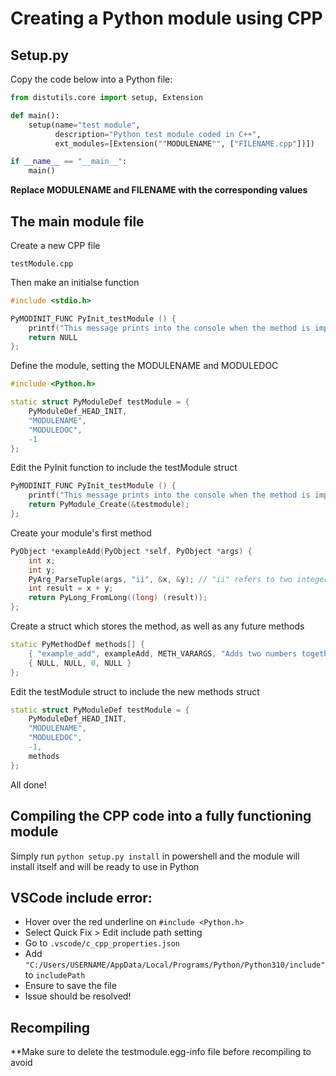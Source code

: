 # Creating a Python module using CPP

## Setup.py

Copy the code below into a Python file:
```python
from distutils.core import setup, Extension

def main():
    setup(name="test module",
          description="Python test module coded in C++",
          ext_modules=[Extension(""MODULENAME"", ["FILENAME.cpp"])])

if __name__ == "__main__":
    main()
```

**Replace MODULENAME and FILENAME with the corresponding values**

## The main module file

Create a new CPP file
```
testModule.cpp
```

Then make an initialse function
```c++
#include <stdio.h>

PyMODINIT_FUNC PyInit_testModule () {
    printf("This message prints into the console when the method is imported\n");
    return NULL
};
```

Define the module, setting the MODULENAME and MODULEDOC
```c++
#include <Python.h>

static struct PyModuleDef testModule = {
    PyModuleDef_HEAD_INIT,
    "MODULENAME",
    "MODULEDOC",
    -1
};
```

Edit the PyInit function to include the testModule struct
```c++
PyMODINIT_FUNC PyInit_testModule () {
    printf("This message prints into the console when the method is imported\n");
    return PyModule_Create(&testmodule);
};
```

Create your module's first method
```c++
PyObject *exampleAdd(PyObject *self, PyObject *args) {
    int x;
    int y;
    PyArg_ParseTuple(args, "ii", &x, &y); // "ii" refers to two integer arguments - more information can be found in Python docs
    int result = x + y;
    return PyLong_FromLong((long) (result));
};
```

Create a struct which stores the method, as well as any future methods
```c++
static PyMethodDef methods[] {
    { "example_add", exampleAdd, METH_VARARGS, "Adds two numbers together" },
    { NULL, NULL, 0, NULL }
};
```

Edit the testModule struct to include the new methods struct
```c++
static struct PyModuleDef testModule = {
    PyModuleDef_HEAD_INIT,
    "MODULENAME",
    "MODULEDOC",
    -1,
    methods
};
```

All done!

## Compiling the CPP code into a fully functioning module

Simply run `python setup.py install` in powershell and the module will install itself and will be ready to use in Python

## VSCode include error:

- Hover over the red underline on `#include <Python.h>`
- Select Quick Fix > Edit include path setting
- Go to `.vscode/c_cpp_properties.json`
- Add `"C:/Users/USERNAME/AppData/Local/Programs/Python/Python310/include"` to `includePath`
- Ensure to save the file
- Issue should be resolved!

## Recompiling

**Make sure to delete the testmodule.egg-info file before recompiling to avoid
